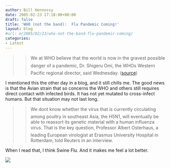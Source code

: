 ```yaml
---
author: Bill Hennessy
date: 2005-02-23 17:18:00+00:00
draft: false
title: 'WHO (not the band):  Flu Pandemic Coming!'
layout: blog
#url: e/2005/02/23/who-not-the-band-flu-pandemic-coming/
categories:
- Latest
---
```


> 

> 
> > 

>> 
>> We at WHO believe that the world is now in the gravest possible danger of a pandemic, Dr. Shigeru Omi, the WHOs Western Pacific regional director, said Wednesday. ([source](https://www.msnbc.msn.com/id/6861065/))
>> 
>> 
> 
> 




I mentioned this the other day in a blog, and it still chills me. The good news is that the Avian strain that so concerns the WHO and others still requires direct contact with infected birds. It has not yet mutated to cross-infect humans. But that situation may not last long.




> 

> 
> > 

>> 
>> We dont know whether the virus that is currently circulating among poultry in southeast Asia, the H5N1, will eventually be able to reassort its genetic material with a human influenza virus. That is the key question, Professor Albert Osterhaus, a leading European virologist at Erasmus University Hospital in Rotterdam, told Reuters in an interview.
>> 
>> 
> 
> 




When I read that, I think Swine Flu. And it makes me feel a lot better. 

![](https://blog.billhennessy.com/aggbug.aspx?PostID=1210)

